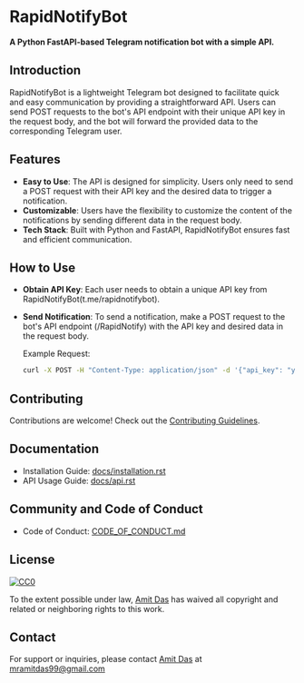 # RapidNotifyBot

**A Python FastAPI-based Telegram notification bot with a simple API.**


## Introduction
RapidNotifyBot is a lightweight Telegram bot designed to facilitate quick and easy communication by providing a straightforward API. Users can send POST requests to the bot's API endpoint with their unique API key in the request body, and the bot will forward the provided data to the corresponding Telegram user.

## Features

- **Easy to Use**: The API is designed for simplicity. Users only need to send a POST request with their API key and the desired data to trigger a notification.
- **Customizable**: Users have the flexibility to customize the content of the notifications by sending different data in the request body.
- **Tech Stack**: Built with Python and FastAPI, RapidNotifyBot ensures fast and efficient communication.

## How to Use

- **Obtain API Key**: Each user needs to obtain a unique API key from RapidNotifyBot(t.me/rapidnotifybot).
- **Send Notification**: To send a notification, make a POST request to the bot's API endpoint (/RapidNotify) with the API key and desired data in the request body.

    Example Request:
    ```bash
    curl -X POST -H "Content-Type: application/json" -d '{"api_key": "your_unique_api_key", "data": {"name": "Amit Das", "github_profile": "github.com/mramitdas"}}' https://endpoint.com/RapidNotify
    ```
## Contributing

Contributions are welcome! Check out the [Contributing Guidelines](CONTRIBUTING.md).

## Documentation

- Installation Guide: [docs/installation.rst](docs/installation.rst)
- API Usage Guide: [docs/api.rst](docs/api.rst)

## Community and Code of Conduct

- Code of Conduct: [CODE_OF_CONDUCT.md](CODE_OF_CONDUCT.md)

## License

[![CC0](https://licensebuttons.net/p/zero/1.0/88x31.png)](https://creativecommons.org/publicdomain/zero/1.0/)

To the extent possible under law, [Amit Das](https://github.com/mramitdas/) has waived all copyright and related or neighboring rights to this work.

## Contact

For support or inquiries, please contact [Amit Das](https://github.com/mramitdas/) at [mramitdas99@gmail.com](mailto:mramitdas99@gmail.com)
